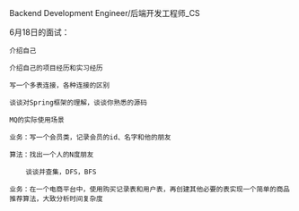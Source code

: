 Backend Development Engineer/后端开发工程师_CS

6月18日的面试：
    
    介绍自己
    
    介绍自己的项目经历和实习经历
    
    写一个多表连接，各种连接的区别
    
    谈谈对Spring框架的理解，谈谈你熟悉的源码
    
    MQ的实际使用场景
    
    业务：写一个会员类，记录会员的id、名字和他的朋友
    
    算法：找出一个人的N度朋友
    
        谈谈并查集，DFS，BFS
    
    业务：在一个电商平台中，使用购买记录表和用户表，再创建其他必要的表实现一个简单的商品推荐算法，大致分析时间复杂度
    
    
    